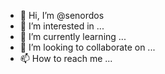 - 👋 Hi, I’m @senordos
- 👀 I’m interested in ...
- 🌱 I’m currently learning ...
- 💞️ I’m looking to collaborate on ...
- 📫 How to reach me ...

<!---
senordos/senordos is a ✨ special ✨ repository because its `README.md` (this file) appears on your GitHub profile.
You can click the Preview link to take a look at your changes.
--->
